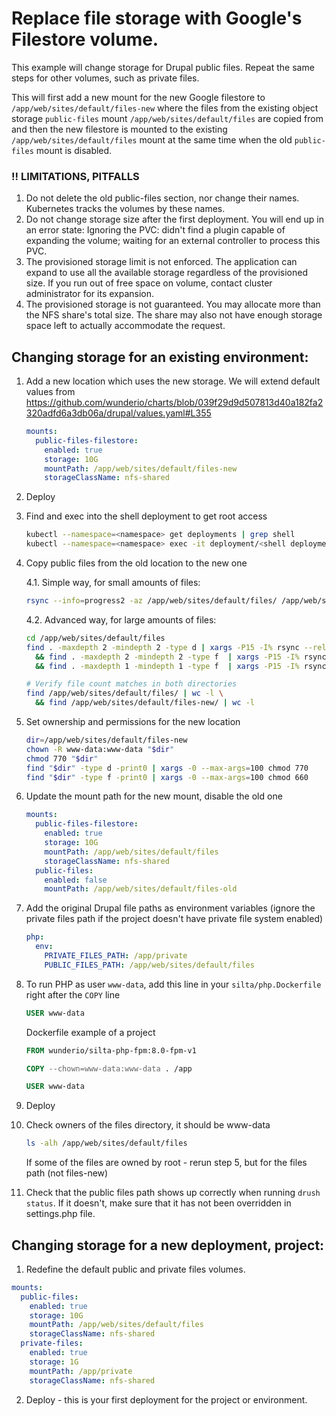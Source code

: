 # Replace file storage with Google's Filestore volume.

This example will change storage for Drupal public files.
Repeat the same steps for other volumes, such as private files.

This will first add a new mount for the new Google filestore to `/app/web/sites/default/files-new` where the files from the existing object storage `public-files` mount `/app/web/sites/default/files` are copied from and then the new filestore is mounted to the existing `/app/web/sites/default/files` mount at the same time when the old `public-files` mount is disabled.

### !! LIMITATIONS, PITFALLS
1. Do not delete the old public-files section, nor change their names. Kubernetes tracks the volumes by these names.
2. Do not change storage size after the first deployment. You will end up in an error state: Ignoring the PVC: didn't find a plugin capable of expanding the volume; waiting for an external controller to process this PVC.
3. The provisioned storage limit is not enforced. The application can expand to use all the available storage regardless of the provisioned size.
If you run out of free space on volume, contact cluster administrator for its expansion.
4. The provisioned storage is not guaranteed. You may allocate more than the NFS share's total size. The share may also not have enough storage space left to actually accommodate the request.

## Changing storage for an existing environment:

1. Add a new location which uses the new storage. We will extend default values from https://github.com/wunderio/charts/blob/039f29d9d507813d40a182fa2320adfd6a3db06a/drupal/values.yaml#L355
    ```yaml
    mounts:
      public-files-filestore:
        enabled: true
        storage: 10G
        mountPath: /app/web/sites/default/files-new
        storageClassName: nfs-shared
    ```

2. Deploy

3. Find and exec into the shell deployment to get root access
    ```bash
    kubectl --namespace=<namespace> get deployments | grep shell
    kubectl --namespace=<namespace> exec -it deployment/<shell deployment name> -- sh
    ```

4. Copy public files from the old location to the new one

     4.1. Simple way, for small amounts of files:
      ```bash
      rsync --info=progress2 -az /app/web/sites/default/files/ /app/web/sites/default/files-new/
      ```
   
     4.2. Advanced way, for large amounts of files:
      ```bash
      cd /app/web/sites/default/files
      find . -maxdepth 2 -mindepth 2 -type d | xargs -P15 -I% rsync --relative --info=progress2 -az % /app/web/sites/default/files-new/ \
        && find . -maxdepth 2 -mindepth 2 -type f  | xargs -P15 -I% rsync --relative --info=progress2 -az % /app/web/sites/default/files-new/ \
        && find . -maxdepth 1 -mindepth 1 -type f  | xargs -P15 -I% rsync --relative --info=progress2 -az % /app/web/sites/default/files-new/
      
      # Verify file count matches in both directories
      find /app/web/sites/default/files/ | wc -l \
        && find /app/web/sites/default/files-new/ | wc -l
      ```

5. Set ownership and permissions for the new location
    ```bash
    dir=/app/web/sites/default/files-new
    chown -R www-data:www-data "$dir"
    chmod 770 "$dir"
    find "$dir" -type d -print0 | xargs -0 --max-args=100 chmod 770
    find "$dir" -type f -print0 | xargs -0 --max-args=100 chmod 660
    ```

6. Update the mount path for the new mount, disable the old one
    ```yaml
    mounts:
      public-files-filestore:
        enabled: true
        storage: 10G
        mountPath: /app/web/sites/default/files
        storageClassName: nfs-shared
      public-files:
        enabled: false
        mountPath: /app/web/sites/default/files-old
    ```

7. Add the original Drupal file paths as environment variables (ignore the private files path if the project doesn't have private file system enabled)
    ```yaml
    php:
      env:
        PRIVATE_FILES_PATH: /app/private
        PUBLIC_FILES_PATH: /app/web/sites/default/files
    ```
   
8. To run PHP as user `www-data`, add this line in your `silta/php.Dockerfile` right after the `COPY` line
    ```dockerfile
    USER www-data
    ```
    Dockerfile example of a project
    ```dockerfile
    FROM wunderio/silta-php-fpm:8.0-fpm-v1
    
    COPY --chown=www-data:www-data . /app
    
    USER www-data
    ```

9. Deploy

10. Check owners of the files directory, it should be www-data
    ```bash
    ls -alh /app/web/sites/default/files
    ```
    If some of the files are owned by root - rerun step 5, but for the files path (not files-new)
    
11. Check that the public files path shows up correctly when running `drush status`.
    If it doesn't, make sure that it has not been overridden in settings.php file.

## Changing storage for a new deployment, project:

1. Redefine the default public and private files volumes.
```yaml
mounts:
  public-files:
    enabled: true
    storage: 10G
    mountPath: /app/web/sites/default/files
    storageClassName: nfs-shared
  private-files:
    enabled: true
    storage: 1G
    mountPath: /app/private
    storageClassName: nfs-shared
```
2. Deploy - this is your first deployment for the project or environment.
